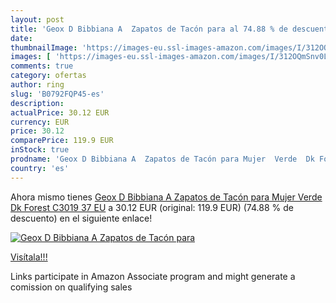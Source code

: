 ```yaml
---
layout: post
title: 'Geox D Bibbiana A  Zapatos de Tacón para al 74.88 % de descuento'
date: 
thumbnailImage: 'https://images-eu.ssl-images-amazon.com/images/I/312OQmSnv0L._SL200_.jpg'
images: [ 'https://images-eu.ssl-images-amazon.com/images/I/312OQmSnv0L._SL200_.jpg' ]
comments: true
category: ofertas
author: ring
slug: 'B0792FQP45-es'
description:
actualPrice: 30.12 EUR
currency: EUR
price: 30.12
comparePrice: 119.9 EUR
inStock: true
prodname: 'Geox D Bibbiana A  Zapatos de Tacón para Mujer  Verde  Dk Forest C3019   37 EU'
country: 'es'
---
```


Ahora mismo tienes [Geox D Bibbiana A  Zapatos de Tacón para Mujer  Verde  Dk Forest C3019   37 EU](https://www.amazon.es/dp/B0792FQP45/?tag=tolees-21) a 30.12 EUR (original: 119.9 EUR) (74.88 %  de descuento) en el siguiente enlace!

[![Geox D Bibbiana A  Zapatos de Tacón para](https://images-eu.ssl-images-amazon.com/images/I/312OQmSnv0L._SL200_.jpg)](https://www.amazon.es/dp/B0792FQP45/?tag=tolees-21)

[Visítala!!!](https://www.amazon.es/dp/B0792FQP45/?tag=tolees-21)

Links participate in Amazon Associate program and might generate a comission on qualifying sales
